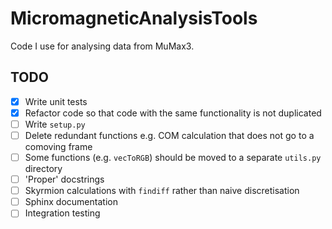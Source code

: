  # MicromagneticAnalysisTools

Code I use for analysing data from MuMax3.


## TODO

- [x] Write unit tests
- [x] Refactor code so that code with the same functionality is not duplicated
- [ ] Write `setup.py`
- [ ] Delete redundant functions e.g. COM calculation that does not go to a comoving frame
- [ ] Some functions (e.g. `vecToRGB`) should be moved to a separate `utils.py` directory
- [ ] 'Proper' docstrings
- [ ] Skyrmion calculations with `findiff` rather than naive discretisation
- [ ] Sphinx documentation
- [ ] Integration testing
